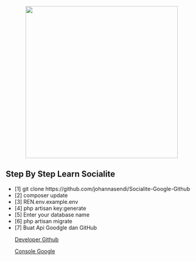 <p align="center">
    <a href="https://laravel.com" target="_blank"><img src="https://raw.githubusercontent.com/laravel/art/master/logo-lockup/5%20SVG/2%20CMYK/1%20Full%20Color/laravel-logolockup-cmyk-red.svg" width="400"></a>
</p>



## Step By Step Learn Socialite 
<ul>
    <li>[1] git clone https://github.com/johannasendi/Socialite-Google-Github
    </li>
    <li>[2] composer update</li>
    <li>[3] REN<spasi>.env.example<spasi>.env
    </li>
    <li>[4] php artisan key:generate </li>
        <li>[5] Enter your database name </li>
         <li>[6] php artisan migrate </li>
    <li>[7] Buat Api Goodgle dan GitHub
        <a href="https://github.com/settings/applications">
            <p>Developer Github</p>
        </a>
        <a href="https://console.developers.google.com/">
            <p>  Console Google</p>
        </a>
    </li>
</ul>
